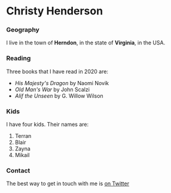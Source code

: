 # Christy Henderson

### Geography

I live in the town of **Herndon**, in the state of **Virginia**, in the USA.

### Reading

Three books that I have read in 2020 are:

- *His Majesty's Dragon* by Naomi Novik
- *Old Man's War* by John Scalzi
- *Alif the Unseen* by G. Willow Wilson

### Kids

I have four kids. Their names are:
1. Terran
2. Blair
3. Zayna
4. Mikail

### Contact

The best way to get in touch with me is [on Twitter](https://twitter.com/zaynadu)
